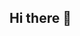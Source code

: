 ## Hi there 👋

<!--
**jsarcilab/jsarcilab** is a ✨ _special_ ✨ repository because its `README.md` (this file) appears on your GitHub profile.

Here are some ideas to get you started:

- 🔭 I’m currently working on systems immunology
- 🌱 I’m currently learning AI for Life Sciences
- 👯 I’m looking to collaborate on ML/AI for multi-omics data
- 🤔 I’m looking for help with quantum computer programming
- 💬 Ask me about ...
- 📫 How to reach me: juans@weizmann.ac.il
- 😄 Pronouns: ...
- ⚡ Fun fact: ...
-->
